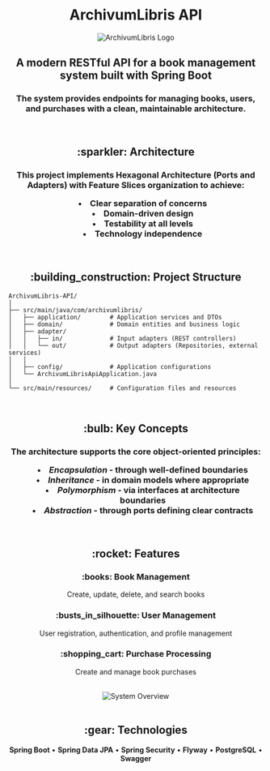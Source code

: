 <h1 align="center">ArchivumLibris API</h1>

<div align="center">
  <img src="images/principal2.png" alt="ArchivumLibris Logo">
</div>

<h2 align="center">
  A modern RESTful API for a book management system built with Spring Boot
</h2>

<h3 align="center">
  <strong>The system provides endpoints for managing books, users, and purchases with a clean, maintainable architecture.</strong>
</h3>

<br/>

<h2 align="center">:sparkler: Architecture</h2>

<h3 align="center">
  This project implements <strong>Hexagonal Architecture</strong> (Ports and Adapters) with Feature Slices organization to achieve:
  <ul align="center" style="list-style-position: inside;">
    <li>Clear separation of concerns</li>
    <li>Domain-driven design</li>
    <li>Testability at all levels</li>
    <li>Technology independence</li>
  </ul>
</h3>

<br/>

<h2 align="center">:building_construction: Project Structure</h2>

```
ArchivumLibris-API/
│
├── src/main/java/com/archivumlibris/
│   ├── application/        # Application services and DTOs
│   ├── domain/             # Domain entities and business logic
│   ├── adapter/
│   │   ├── in/             # Input adapters (REST controllers)
│   │   └── out/            # Output adapters (Repositories, external services)
│   │
│   ├── config/             # Application configurations
│   └── ArchivumLibrisApiApplication.java
│
└── src/main/resources/     # Configuration files and resources
```

<br/>

<h2 align="center">:bulb: Key Concepts</h2>

<h3 align="center">
  The architecture supports the core object-oriented principles:
  <ul align="center" style="list-style-position: inside;">
    <li><i>Encapsulation</i> - through well-defined boundaries</li>
    <li><i>Inheritance</i> - in domain models where appropriate</li>
    <li><i>Polymorphism</i> - via interfaces at architecture boundaries</li>
    <li><i>Abstraction</i> - through ports defining clear contracts</li>
  </ul>
</h3>

<br/>

<h2 align="center">:rocket: Features</h2>

<div align="center">
  <h3>:books: Book Management</h3>
  <p>Create, update, delete, and search books</p>
  
  <h3>:busts_in_silhouette: User Management</h3>
  <p>User registration, authentication, and profile management</p>
  
  <h3>:shopping_cart: Purchase Processing</h3>
  <p>Create and manage book purchases</p>
</div>

<br/>

<div align="center">
  <img src="images/principal.png" alt="System Overview">
</div>

<br/>

<div align="center">
  <h2>:gear: Technologies</h2>
  <p>
    <strong>Spring Boot</strong> • 
    <strong>Spring Data JPA</strong> • 
    <strong>Spring Security</strong> • 
    <strong>Flyway</strong> • 
    <strong>PostgreSQL</strong> • 
    <strong>Swagger</strong>
  </p>
</div>
